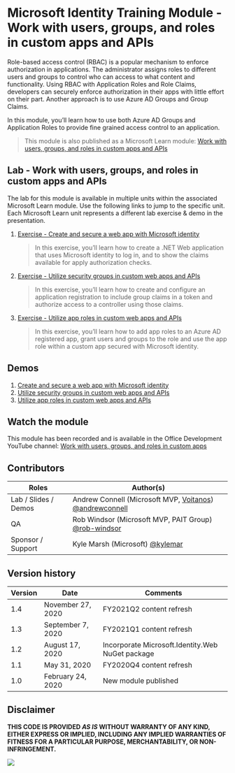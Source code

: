 # Microsoft Identity Training Module - Work with users, groups, and roles in custom apps and APIs

Role-based access control (RBAC) is a popular mechanism to enforce authorization in applications. The administrator assigns roles to different users and groups to control who can access to what content and functionality. Using RBAC with Application Roles and Role Claims, developers can securely enforce authorization in their apps with little effort on their part. Another approach is to use Azure AD Groups and Group Claims.

In this module, you’ll learn how to use both Azure AD Groups and Application Roles to provide fine grained access control to an application.

> This module is also published as a Microsoft Learn module: [Work with users, groups, and roles in custom apps and APIs](https://docs.microsoft.com/learn/modules/identity-users-groups-approles)

## Lab - Work with users, groups, and roles in custom apps and APIs

The lab for this module is available in multiple units within the associated Microsoft Learn module. Use the following links to jump to the specific unit. Each Microsoft Learn unit represents a different lab exercise & demo in the presentation.

1. [Exercise - Create and secure a web app with Microsoft identity](https://docs.microsoft.com/learn/modules/identity-users-groups-approles/3-exercise-create-web-app)

   > In this exercise, you’ll learn how to create a .NET Web application that uses Microsoft identity to log in, and to show the claims available for apply authorization checks.

1. [Exercise - Utilize security groups in custom web apps and APIs](https://docs.microsoft.com/learn/modules/identity-users-groups-approles/5-exercise-authorize-security-groups)

   > In this exercise, you’ll learn how to create and configure an application registration to include group claims in a token and authorize access to a controller using those claims.

1. [Exercise - Utilize app roles in custom web apps and APIs](https://docs.microsoft.com/learn/modules/identity-users-groups-approles/7-exercise-authorize-app-roles)

   > In this exercise, you’ll learn how to add app roles to an Azure AD registered app, grant users and groups to the role and use the app role within a custom app secured with Microsoft identity.

## Demos

1. [Create and secure a web app with Microsoft identity](./demos/01-overview-rbac)
1. [Utilize security groups in custom web apps and APIs](./demos/02-using-security-groups)
1. [Utilize app roles in custom web apps and APIs](./demos/03-using-app-roles)

## Watch the module

This module has been recorded and is available in the Office Development YouTube channel: [Work with users, groups, and roles in custom apps](https://www.youtube.com/watch?v=YPyjneHE9HM)

## Contributors

| Roles                | Author(s)                                                                                                        |
| -------------------- | ---------------------------------------------------------------------------------------------------------------- |
| Lab / Slides / Demos | Andrew Connell (Microsoft MVP, [Voitanos](https://www.voitanos.io)) [@andrewconnell](//github.com/andrewconnell) |
| QA                   | Rob Windsor (Microsoft MVP, PAIT Group) [@rob-windsor](//github.com/rob-windsor)                                 |
| Sponsor / Support    | Kyle Marsh (Microsoft) [@kylemar](//github.com/kylemar)                                                          |

## Version history

| Version | Date              | Comments                                         |
| ------- | ----------------- | ------------------------------------------------ |
| 1.4     | November 27, 2020 | FY2021Q2 content refresh                         |
| 1.3     | September 7, 2020 | FY2021Q1 content refresh                         |
| 1.2     | August 17, 2020   | Incorporate Microsoft.Identity.Web NuGet package |
| 1.1     | May 31, 2020      | FY2020Q4 content refresh                         |
| 1.0     | February 24, 2020 | New module published                             |

## Disclaimer

**THIS CODE IS PROVIDED _AS IS_ WITHOUT WARRANTY OF ANY KIND, EITHER EXPRESS OR IMPLIED, INCLUDING ANY IMPLIED WARRANTIES OF FITNESS FOR A PARTICULAR PURPOSE, MERCHANTABILITY, OR NON-INFRINGEMENT.**

<img src="https://telemetry.sharepointpnp.com/TrainingContent/Identity/05-users-groups-roles" />
